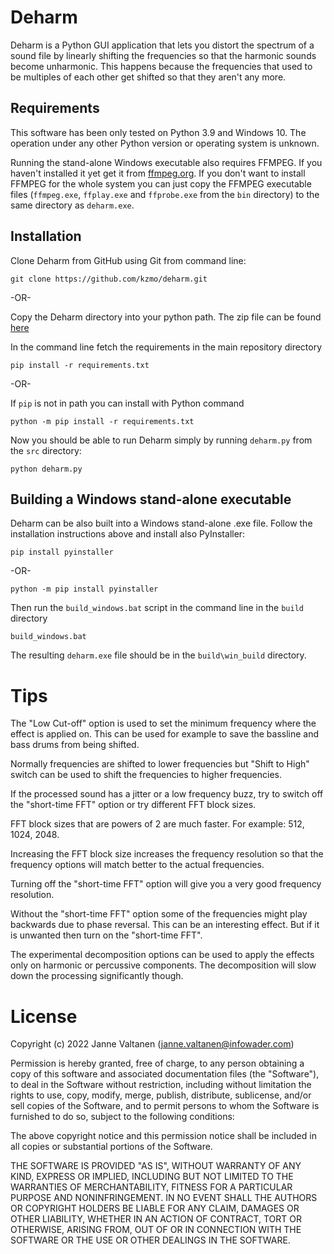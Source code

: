 # Deharm

Deharm is a Python GUI application that lets you distort the spectrum of a sound
file by linearly shifting the frequencies so that the harmonic sounds become
unharmonic. This happens because the frequencies that used to be multiples of
each other get shifted so that they aren't any more.

## Requirements

This software has been only tested on Python 3.9 and Windows 10. The operation
under any other Python version or operating system is unknown.

Running the stand-alone Windows executable also requires FFMPEG. If you haven't
installed it yet get it from [ffmpeg.org](https://www.ffmpeg.org/). If
you don't want to install FFMPEG for the whole system you can just copy the
FFMPEG executable files (`ffmpeg.exe`, `ffplay.exe` and `ffprobe.exe` from the
`bin` directory) to the same directory as `deharm.exe`.

## Installation

Clone Deharm from GitHub using Git from command line:

``` console
git clone https://github.com/kzmo/deharm.git
```

-OR-

Copy the Deharm directory into your python path. The zip file can be found
[here](https://github.com/kzmo/deharm/zipball/master)


In the command line fetch the requirements in the main repository directory
``` console
pip install -r requirements.txt
```

-OR-

If `pip` is not in path you can install with Python command
``` console
python -m pip install -r requirements.txt
```

Now you should be able to run Deharm simply by running `deharm.py` from the
`src` directory:
``` console
python deharm.py
```

## Building a Windows stand-alone executable

Deharm can be also built into a Windows stand-alone .exe file. Follow the
installation instructions above and install also PyInstaller:
``` console
pip install pyinstaller
```

-OR-

``` console
python -m pip install pyinstaller
```

Then run the `build_windows.bat` script in the command line in the `build`
directory
``` console
build_windows.bat
```

The resulting `deharm.exe` file should be in the `build\win_build`
directory.

# Tips

The "Low Cut-off" option is used to set the minimum frequency where the effect
is applied on. This can be used for example to save the bassline and bass
drums from being shifted.

Normally frequencies are shifted to lower frequencies but "Shift to High"
switch can be used to shift the frequencies to higher frequencies.

If the processed sound has a jitter or a low frequency buzz, try to switch off
the "short-time FFT" option or try different FFT block sizes.

FFT block sizes that are powers of 2 are much faster. For example: 512, 1024,
2048.

Increasing the FFT block size increases the frequency resolution so that
the frequency options will match better to the actual frequencies.

Turning off the "short-time FFT" option will give you a very good frequency
resolution.

Without the "short-time FFT" option some of the frequencies might play
backwards due to phase reversal. This can be an interesting effect. But if it
is unwanted then turn on the "short-time FFT".

The experimental decomposition options can be used to apply the effects only on
harmonic or percussive components. The decomposition will slow down the
processing significantly though.

# License

Copyright (c) 2022 Janne Valtanen (janne.valtanen@infowader.com)

Permission is hereby granted, free of charge, to any person obtaining a copy
of this software and associated documentation files (the "Software"), to deal
in the Software without restriction, including without limitation the rights
to use, copy, modify, merge, publish, distribute, sublicense, and/or sell
copies of the Software, and to permit persons to whom the Software is
furnished to do so, subject to the following conditions:

The above copyright notice and this permission notice shall be included in all
copies or substantial portions of the Software.

THE SOFTWARE IS PROVIDED "AS IS", WITHOUT WARRANTY OF ANY KIND,
EXPRESS OR IMPLIED, INCLUDING BUT NOT LIMITED TO THE WARRANTIES OF
MERCHANTABILITY, FITNESS FOR A PARTICULAR PURPOSE AND NONINFRINGEMENT.
IN NO EVENT SHALL THE AUTHORS OR COPYRIGHT HOLDERS BE LIABLE FOR ANY CLAIM,
DAMAGES OR OTHER LIABILITY, WHETHER IN AN ACTION OF CONTRACT, TORT OR
OTHERWISE, ARISING FROM, OUT OF OR IN CONNECTION WITH THE SOFTWARE OR THE USE
OR OTHER DEALINGS IN THE SOFTWARE.
